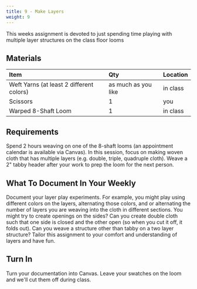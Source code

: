 ```yaml
---
title: 9 - Make Layers
weight: 9
---
```


This weeks assignment is devoted to just spending time playing with multiple layer structures on the class floor looms

## Materials
| Item | Qty  | Location
| :--- | :--- | :-- |
| Weft Yarns (at least 2 different colors) | as much as you like | in class
| Scissors | 1 | you
| Warped 8-Shaft Loom | 1 | in class

## Requirements
 Spend 2 hours weaving on one of the 8-shaft looms (an appointment calendar is available via Canvas). In this session, focus on making woven cloth that has multiple layers (e.g. double, triple, quadruple cloth). Weave a 2" tabby header after your work to prep the loom for the next person.
 
## What To Document In Your Weekly
Document your layer play experiments. For example, you might play using different colors on the layers, alternating those colors, and or alternating the number of layers you are weaving into the cloth in different sections. You might try to create openings on the sides? Can you create double cloth such that one side is closed and the other open (so when you cut it off, it folds out). Can you weave a structure other than tabby on a two layer structure? Tailor this assignment to your comfort and understanding of layers and have fun. 

## Turn In
Turn your documentation into Canvas. Leave your swatches on the loom and we'll cut them off during class. 